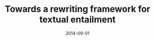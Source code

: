 ---
type: article
authors:
  - Vivek Nigam
  - Valeria de Paiva
title: "Towards a rewriting framework for textual entailment"
journal: ""
note: "Pre-proceedings of the 9th Workshop on Logical and Semantic Frameworks, with Applications LSFA, Brasilia, Brazil"
date: 2014-09-01
resource:
  type: pdf
  pdf-url: includes/pubs/2014-LSFA.pdf

---